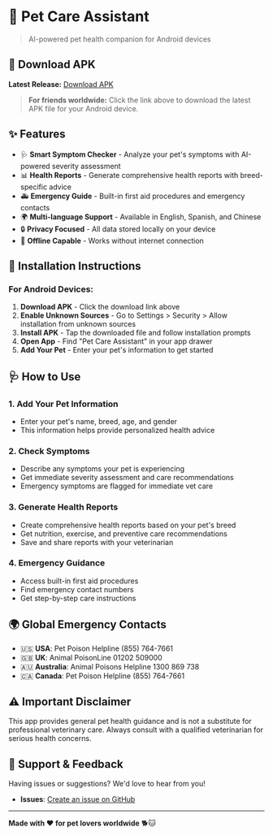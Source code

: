# 🐾 Pet Care Assistant

> AI-powered pet health companion for Android devices

## 📱 Download APK

**Latest Release:** [Download APK](https://github.com/carolineChenCoder/pet-care-app/releases/latest)

> **For friends worldwide:** Click the link above to download the latest APK file for your Android device.

## ✨ Features

- 🩺 **Smart Symptom Checker** - Analyze your pet's symptoms with AI-powered severity assessment
- 📊 **Health Reports** - Generate comprehensive health reports with breed-specific advice  
- 🚑 **Emergency Guide** - Built-in first aid procedures and emergency contacts
- 🌍 **Multi-language Support** - Available in English, Spanish, and Chinese
- 🔒 **Privacy Focused** - All data stored locally on your device
- 📱 **Offline Capable** - Works without internet connection

## 📲 Installation Instructions

### For Android Devices:

1. **Download APK** - Click the download link above
2. **Enable Unknown Sources** - Go to Settings > Security > Allow installation from unknown sources
3. **Install APK** - Tap the downloaded file and follow installation prompts
4. **Open App** - Find "Pet Care Assistant" in your app drawer
5. **Add Your Pet** - Enter your pet's information to get started

## 🩺 How to Use

### 1. **Add Your Pet Information**
- Enter your pet's name, breed, age, and gender
- This information helps provide personalized health advice

### 2. **Check Symptoms**
- Describe any symptoms your pet is experiencing
- Get immediate severity assessment and care recommendations
- Emergency symptoms are flagged for immediate vet care

### 3. **Generate Health Reports**
- Create comprehensive health reports based on your pet's breed
- Get nutrition, exercise, and preventive care recommendations
- Save and share reports with your veterinarian

### 4. **Emergency Guidance**
- Access built-in first aid procedures
- Find emergency contact numbers
- Get step-by-step care instructions

## 🌍 Global Emergency Contacts

- 🇺🇸 **USA**: Pet Poison Helpline (855) 764-7661
- 🇬🇧 **UK**: Animal PoisonLine 01202 509000
- 🇦🇺 **Australia**: Animal Poisons Helpline 1300 869 738
- 🇨🇦 **Canada**: Pet Poison Helpline (855) 764-7661

## ⚠️ Important Disclaimer

This app provides general pet health guidance and is not a substitute for professional veterinary care. Always consult with a qualified veterinarian for serious health concerns.

## 📧 Support & Feedback

Having issues or suggestions? We'd love to hear from you!

- **Issues**: [Create an issue on GitHub](https://github.com/carolineChenCoder/pet-care-app/issues)

---

**Made with ❤️ for pet lovers worldwide** 🐕🐱
